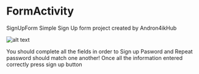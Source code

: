 # FormActivity
SignUpForm
Simple Sign Up form project created by Andron4ikHub


![alt text](https://user-images.githubusercontent.com/54819380/65392504-af978180-dd43-11e9-8b98-a340db9f5f2e.png)


You should complete all the fields in order to Sign up
Pasword and Repeat password should match one another!
Once all the information entered correctly press sign up button
